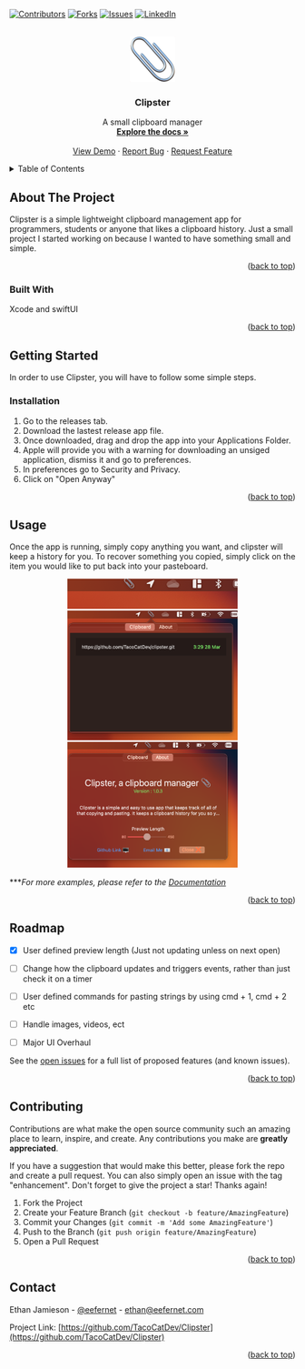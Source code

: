 <!-- Improved compatibility of back to top link: See: https://github.com/othneildrew/Best-README-Template/pull/73 -->
<a name="readme-top"></a>
<!--
*** Thanks for checking out the Best-README-Template. If you have a suggestion
*** that would make this better, please fork the repo and create a pull request
*** or simply open an issue with the tag "enhancement".
*** Don't forget to give the project a star!
*** Thanks again! Now go create something AMAZING! :D
-->



<!-- PROJECT SHIELDS -->
<!--
*** I'm using markdown "reference style" links for readability.
*** Reference links are enclosed in brackets [ ] instead of parentheses ( ).
*** See the bottom of this document for the declaration of the reference variables
*** for contributors-url, forks-url, etc. This is an optional, concise syntax you may use.
*** https://www.markdownguide.org/basic-syntax/#reference-style-links
-->
[![Contributors][contributors-shield]][contributors-url]
[![Forks][forks-shield]][forks-url]
[![Issues][issues-shield]][issues-url]
[![LinkedIn][linkedin-shield]][linkedin-url]



<!-- PROJECT LOGO -->
<br />
<div align="center">
  <a href="https://github.com/TacoCatDev/clipster">
    <img src="Images/paperclip.png" alt="Logo" width="80" height="80">
  </a>

<h3 align="center">Clipster</h3>

  <p align="center">
    A small clipboard manager
    <br />
    <a href="https://github.com/TacoCatDev/Clipster"><strong>Explore the docs »</strong></a>
    <br />
    <br />
    <a href="https://github.com/TacoCatDev/Clipster">View Demo</a>
    ·
    <a href="https://github.com/TacoCatDev/Clipster/issues">Report Bug</a>
    ·
    <a href="https://github.com/TacoCatDev/Clipster/issues">Request Feature</a>
  </p>
</div>



<!-- TABLE OF CONTENTS -->
<details>
  <summary>Table of Contents</summary>
  <ol>
    <li>
      <a href="#about-the-project">About The Project</a>
      <ul>
        <li><a href="#built-with">Built With</a></li>
      </ul>
    </li>
    <li>
      <a href="#getting-started">Getting Started</a>
      <ul>
        <li><a href="#installation">Installation</a></li>
      </ul>
    </li>
    <li><a href="#usage">Usage</a></li>
    <li><a href="#roadmap">Roadmap</a></li>
    <li><a href="#contributing">Contributing</a></li>
    <li><a href="#contact">Contact</a></li>
  </ol>
</details>



<!-- ABOUT THE PROJECT -->
## About The Project

<!--[![Product Name Screen Shot][product-screenshot]](https://example.com)-->
Clipster is a simple lightweight clipboard management app for programmers, students or anyone that likes a clipboard history. Just a small project I started working on because I wanted to have something small and simple.

<p align="right">(<a href="#readme-top">back to top</a>)</p>



### Built With
Xcode and swiftUI

<p align="right">(<a href="#readme-top">back to top</a>)</p>



<!-- GETTING STARTED -->
## Getting Started

In order to use Clipster, you will have to follow some simple steps. 

### Installation

1. Go to the releases tab.
2. Download the lastest release app file.
3. Once downloaded, drag and drop the app into your Applications Folder.
4. Apple will provide you with a warning for downloading an unsiged application, dismiss it and go to preferences.
5. In preferences go to Security and Privacy.
6. Click on "Open Anyway"

<p align="right">(<a href="#readme-top">back to top</a>)</p>



<!-- USAGE EXAMPLES -->
## Usage

Once the app is running, simply copy anything you want, and clipster will keep a history for you. To recover something you copied, simply click on the 
item you would like to put back into your pasteboard.


<div align="center">
  <img src="Images/ScreenShot1.png" width="300px" alt="Clipster lives in your menu bar">
  <img src="Images/ScreenShot2.png" width="300px" alt="Your clipboard history, click on one to paste it back to your clipboard">
  <img src="Images/ScreenShot3.png" width="300px" alt="Other options">
</div>

***_For more examples, please refer to the [Documentation](https://example.com)_

<p align="right">(<a href="#readme-top">back to top</a>)</p>



<!-- ROADMAP -->
## Roadmap

- [X] User defined preview length (Just not updating unless on next open)
- [ ] Change how the clipboard updates and triggers events, rather than just check it on a timer
- [ ] User defined commands for pasting strings by using cmd + 1, cmd + 2 etc
- [ ] Handle images, videos, ect
- [ ] Major UI Overhaul


See the [open issues](https://github.com/github_username/repo_name/issues) for a full list of proposed features (and known issues).

<p align="right">(<a href="#readme-top">back to top</a>)</p>



<!-- CONTRIBUTING -->
## Contributing

Contributions are what make the open source community such an amazing place to learn, inspire, and create. Any contributions you make are **greatly appreciated**.

If you have a suggestion that would make this better, please fork the repo and create a pull request. You can also simply open an issue with the tag "enhancement".
Don't forget to give the project a star! Thanks again!

1. Fork the Project
2. Create your Feature Branch (`git checkout -b feature/AmazingFeature`)
3. Commit your Changes (`git commit -m 'Add some AmazingFeature'`)
4. Push to the Branch (`git push origin feature/AmazingFeature`)
5. Open a Pull Request

<p align="right">(<a href="#readme-top">back to top</a>)</p>



<!-- CONTACT -->
## Contact

Ethan Jamieson - [@eefernet](https://twitter.com/eefernet) - ethan@eefernet.com

Project Link: [https://github.com/TacoCatDev/Clipster](https://github.com/TacoCatDev/Clipster)

<p align="right">(<a href="#readme-top">back to top</a>)</p>




<!-- MARKDOWN LINKS & IMAGES -->
<!-- https://www.markdownguide.org/basic-syntax/#reference-style-links -->
[contributors-shield]: https://img.shields.io/github/contributors/TacoCatDev/Clipster.svg?style=for-the-badge
[contributors-url]: https://github.com/TacoCatDev/Clipster/graphs/contributors
[forks-shield]: https://img.shields.io/github/forks/TacoCatDev/Clipster.svg?style=for-the-badge
[forks-url]: https://github.com/TacoCatDev/Clipster/network/members
[stars-shield]: https://img.shields.io/github/stars/TacoCatDev/repo_name.svg?style=for-the-badge
[stars-url]: https://github.com/github_username/repo_name/stargazers
[issues-shield]: https://img.shields.io/github/issues/TacoCatDev/Clipster.svg?style=for-the-badge
[issues-url]: https://github.com/github_username/repo_name/issues
[license-shield]: https://img.shields.io/github/license/github_username/repo_name.svg?style=for-the-badge
[license-url]: https://github.com/github_username/repo_name/blob/master/LICENSE.txt
[linkedin-shield]: https://img.shields.io/badge/-LinkedIn-black.svg?style=for-the-badge&logo=linkedin&colorB=555
[linkedin-url]: https://linkedin.com/in/ethan-jamieson
[product-screenshot]: images/screenshot.png
[Next.js]: https://img.shields.io/badge/next.js-000000?style=for-the-badge&logo=nextdotjs&logoColor=white
[Next-url]: https://nextjs.org/
[React.js]: https://img.shields.io/badge/React-20232A?style=for-the-badge&logo=react&logoColor=61DAFB
[React-url]: https://reactjs.org/
[Vue.js]: https://img.shields.io/badge/Vue.js-35495E?style=for-the-badge&logo=vuedotjs&logoColor=4FC08D
[Vue-url]: https://vuejs.org/
[Angular.io]: https://img.shields.io/badge/Angular-DD0031?style=for-the-badge&logo=angular&logoColor=white
[Angular-url]: https://angular.io/
[Svelte.dev]: https://img.shields.io/badge/Svelte-4A4A55?style=for-the-badge&logo=svelte&logoColor=FF3E00
[Svelte-url]: https://svelte.dev/
[Laravel.com]: https://img.shields.io/badge/Laravel-FF2D20?style=for-the-badge&logo=laravel&logoColor=white
[Laravel-url]: https://laravel.com
[Bootstrap.com]: https://img.shields.io/badge/Bootstrap-563D7C?style=for-the-badge&logo=bootstrap&logoColor=white
[Bootstrap-url]: https://getbootstrap.com
[JQuery.com]: https://img.shields.io/badge/jQuery-0769AD?style=for-the-badge&logo=swift&logoColor=white
[JQuery-url]: https://jquery.com 


